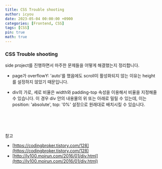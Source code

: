 ```yaml
---
title: CSS Trouble shooting
author: icyou
date: 2023-05-04 00:00:00 +0900
categories: [Frontend, CSS]
tags: [CSS]
pin: true
math: true
---
```


### CSS Trouble shooting
side project를 진행하면서 마주한 문제들을 어떻게 해결했는지 정리합니다.
  
- page가 overflowY: 'auto'를 했음에도 scroll이 활성화되지 않는 이유는 height를 설정하지 않았기 때문입니다.

- div의 가로, 세로 비율은 width와 padding-top 속성을 이용해서 비율을 지정해줄 수 있습니다. 이 경우 div 안의 내용물의 위 또는 아래로 밀릴 수 있는데, 이는 position: 'absolute', top: '0%' 설정으로 원래대로 배치시킬 수 있습니다.

<br/><br/><br/><br/>
참고 
- [https://codingbroker.tistory.com/128](https://codingbroker.tistory.com/128)
- [http://lv100.moirun.com/2016/01/div.html](http://lv100.moirun.com/2016/01/div.html)